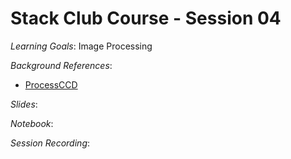 # Stack Club Course - Session 04

*Learning Goals*: Image Processing

*Background References*:
* [ProcessCCD](https://pipelines.lsst.io/getting-started/processccd.html)

*Slides*:

*Notebook*:

*Session Recording*:

